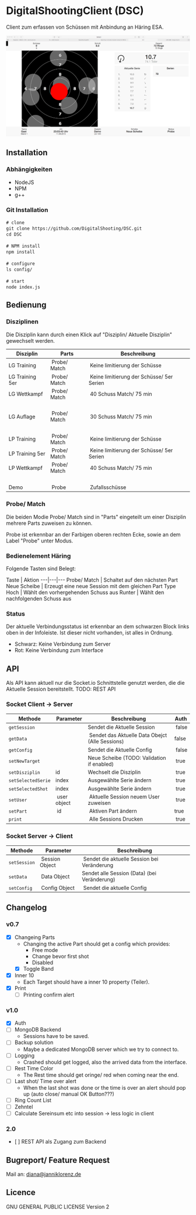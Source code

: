 # DigitalShootingClient (DSC)
Client zum erfassen von Schüssen mit Anbindung an Häring ESA.

![Demo](https://raw.githubusercontent.com/DigitalShooting/assets/master/demo1.png)




## Installation

### Abhängigkeiten
- NodeJS
- NPM
- g++

### Git Installation
````
# clone
git clone https://github.com/DigitalShooting/DSC.git
cd DSC

# NPM install
npm install

# configure
ls config/

# start
node index.js
````




## Bedienung

### Disziplinen
Die Disziplin kann durch einen Klick auf "Disziplin/ Aktuelle Disziplin" gewechselt werden.

Disziplin | Parts | Beschreibung
---|---|---
LG Training | Probe/ Match | Keine limitierung der Schüsse
LG Training 5er | Probe/ Match | Keine limitierung der Schüsse/ 5er Serien
LG Wettkampf | Probe/ Match | 40 Schuss Match/ 75 min
 | | 
LG Auflage | Probe/ Match | 30 Schuss Match/ 75 min
 | | 
LP Training | Probe/ Match | Keine limitierung der Schüsse
LP Training 5er | Probe/ Match | Keine limitierung der Schüsse/ 5er Serien
LP Wettkampf | Probe/ Match | 40 Schuss Match/ 75 min
 | | 
Demo | Probe | Zufallsschüsse


### Probe/ Match
Die beiden Modie Probe/ Match sind in "Parts" eingeteilt um einer Disziplin mehrere  Parts zuweisen zu können.

Probe ist erkennbar an der Farbigen oberen rechten Ecke, sowie an dem Label "Probe" unter Modus.


### Bedienelement Häring
Folgende Tasten sind Belegt:

Taste | Aktion
---|---|---
Probe/ Match | Schaltet auf den nächsten Part
Neue Scheibe | Erzeugt eine neue Session mit dem gleichen Part Type
Hoch | Wählt den vorhergehenden Schuss aus
Runter | Wählt den nachfolgenden Schuss aus


### Status
Der aktuelle Verbindungsstatus ist erkennbar an dem schwarzen Block links oben in der Infoleiste. Ist dieser nicht vorhanden, ist alles in Ordnung.
- Schwarz: Keine Verbindung zum Server
- Rot: Keine Verbindung zum Interface




## API
Als API kann aktuell nur die Socket.io Schnittstelle genutzt werden, die die Aktuelle Session bereitstellt.
TODO: REST API

### Socket Client -> Server
Methode | Parameter | Beschreibung | Auth
---|---|---|---
`getSession` | | Sendet die Aktuelle Session | false
`getData` | | Sendet das Aktuelle Data Obejct (Alle Sessions) | false
`getConfig` | | Sendet die Aktuelle Config | false
`setNewTarget` | | Neue Scheibe (TODO: Validation if enabled) | true
`setDisziplin` | id | Wechselt die Disziplin | true
`setSelectedSerie` | index | Ausgewählte Serie ändern | true
`setSelectedShot` | index | Ausgewählte Serie ändern | true
`setUser` | user object | Aktuelle Session neuem User zuweisen | true
`setPart` | id | Aktiven Part ändern | true
`print` | | Alle Sessions Drucken | true

### Socket Server -> Client
Methode | Parameter | Beschreibung
---|---|---
`setSession` | Session Object | Sendet die aktuelle Session bei Veränderung
`setData` | Data Object | Sendet alle Session (Data) (bei Veränderung)
`setConfig` | Config Object | Sendet die aktuelle Config



## Changelog

### v0.7
- [x] Changeing Parts
	- Changing the active Part should get a config which provides:
		- Free mode
		- Change bevor first shot
		- Disabled
	- [x] Toggle Band
- [x] Inner 10
	- Each Target should have a inner 10 property (Teiler).
- [x] Print
	- [ ] Printing confirm alert

### v1.0
- [x] Auth
- [ ] MongoDB Backend
	- Sessions have to be saved.
- [ ] Backup solution
	- Maybe a dedicated MongoDB server which we try to connect to.
- [ ] Logging
	- Crashed should get logged, also the arrived data from the interface.
- [ ] Rest Time Color
	- The Rest time should get oringe/ red when coming near the end.
- [ ] Last shot/ Time over alert
	- When the last shot was done or the time is over an alert should pop up (auto close/ manual OK Button???)
- [ ] Ring Count List
- [ ] Zehntel
- [ ] Calculate Sereinsum etc into session -> less logic in client

### 2.0
- [ ] REST API als Zugang zum Backend




## Bugreport/ Feature Request
Mail an: diana@janniklorenz.de




## Licence
GNU GENERAL PUBLIC LICENSE Version 2
